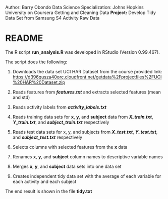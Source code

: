 
Author: Barry Obondo
Data Science Specialization: Johns Hopkins University on Coursera
Getting and Cleaning Data
**Project:** Develop Tidy Data Set from Samsung S4 Activity Raw Data


README
=====
The R script **run_analysis.R** was developed in RStudio (Version 0.99.467).

The script does the following:

 1.  Downloads the data set UCI HAR Dataset from the course provided link: 
    https://d396qusza40orc.cloudfront.net/getdata%2Fprojectfiles%2FUCI%20HAR%20Dataset.zip
    
 2. Reads features from ***features.txt*** and extracts selected features (mean and std)
 3. Reads activity labels  from ***activity_labels.txt*** 
 4. Reads training data sets for **x**, **y**, and **subject** data from ***X_train.txt***, ***Y_train.txt***, and ***subject_train.txt*** respectively
 5. Reads test data sets for x, y, and subjects from ***X_test.txt***, ***Y_test.txt***, and ***subject_test.txt*** respectively
 6. Selects columns with selected features from the **x** data
 7. Renames **x**, **y**, and **subject** column names to descriptive variable names
 8. Merges **x**, **y**, and **subject** data sets into one data set
 9. Creates independent tidy data set with the average of each variable for each activity and each subject

The end result is shown in the file **tidy.txt**